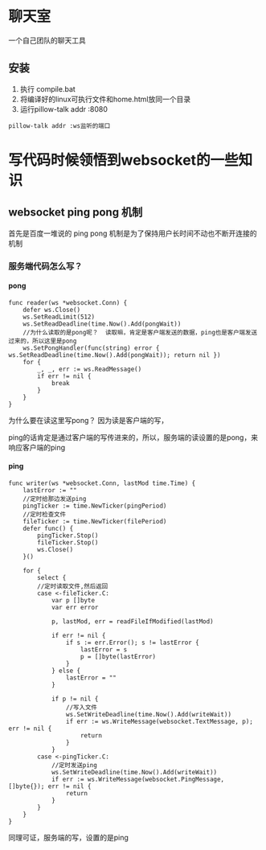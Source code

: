 # 聊天室

一个自己团队的聊天工具



## 安装
1. 执行 compile.bat
2. 将编译好的linux可执行文件和home.html放同一个目录
3. 运行pillow-talk addr :8080

```
pillow-talk addr :ws监听的端口
```

# 写代码时候领悟到websocket的一些知识

## websocket ping pong 机制

首先是百度一堆说的 ping pong 机制是为了保持用户长时间不动也不断开连接的机制

### 服务端代码怎么写？

#### pong
```
func reader(ws *websocket.Conn) {
	defer ws.Close()
	ws.SetReadLimit(512)
	ws.SetReadDeadline(time.Now().Add(pongWait))
	//为什么读取的是pong呢？  读取嘛，肯定是客户端发送的数据，ping也是客户端发送过来的，所以这里是pong
	ws.SetPongHandler(func(string) error { ws.SetReadDeadline(time.Now().Add(pongWait)); return nil })
	for {
		_, _, err := ws.ReadMessage()
		if err != nil {
			break
		}
	}
}
```
为什么要在读这里写pong？  因为读是客户端的写，

ping的话肯定是通过客户端的写传进来的，所以，服务端的读设置的是pong，来响应客户端的ping


#### ping
```
func writer(ws *websocket.Conn, lastMod time.Time) {
	lastError := ""
	//定时给那边发送ping
	pingTicker := time.NewTicker(pingPeriod)
	//定时检查文件
	fileTicker := time.NewTicker(filePeriod)
	defer func() {
		pingTicker.Stop()
		fileTicker.Stop()
		ws.Close()
	}()

	for {
		select {
		//定时读取文件,然后返回
		case <-fileTicker.C:
			var p []byte
			var err error

			p, lastMod, err = readFileIfModified(lastMod)

			if err != nil {
				if s := err.Error(); s != lastError {
					lastError = s
					p = []byte(lastError)
				}
			} else {
				lastError = ""
			}

			if p != nil {
				//写入文件
				ws.SetWriteDeadline(time.Now().Add(writeWait))
				if err := ws.WriteMessage(websocket.TextMessage, p); err != nil {
					return
				}
			}
		case <-pingTicker.C:
			//定时发送ping
			ws.SetWriteDeadline(time.Now().Add(writeWait))
			if err := ws.WriteMessage(websocket.PingMessage, []byte{}); err != nil {
				return
			}
		}
	}
}
```

同理可证，服务端的写，设置的是ping